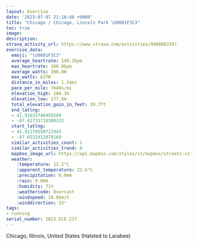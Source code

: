 ```yaml
---
layout: Exercise
date: '2023-07-07 21:16:46 +0000'
title: "Chicago / Chicago, Lincoln Park \U0001F3C3"
toc: true
image:
description:
strava_activity_url: https://www.strava.com/activities/9408083397
exercise_data:
  emoji: "\U0001F3C3"
  average_heartrate: 149.2bpm
  max_heartrate: 166.0bpm
  average_watts: 300.8W
  max_watts: 627W
  distance_in_miles: 1.54mi
  pace_per_mile: 7m40s/mi
  elevation_high: 184.3m
  elevation_low: 177.6m
  total_elevation_gain_in_feet: 20.7ft
  end_latlng:
  - 41.91633746959269
  - -87.62733718380332
  start_latlng:
  - 41.91270550712943
  - -87.6532412879169
  similar_activities_count: 1
  similar_activities_trend: 0
  mapbox_image_url: https://api.mapbox.com/styles/v1/mapbox/streets-v11/static/path-5+787af2-1.0(ugy~F~k~uODaEGs%40Cy%40%3FuASmc%40CSIKsB%40MACMCgSIgACaDQuAC%7BGCkKBuBGkDDm%40NgAO%7DAa%40gAOm%40a%40aDCs%40BgACoA%40%5BF_%40Bc%40AeB),pin-s-s+e5b22e(-87.65136,41.91371),pin-s-f+89ae00(-87.62918999999998,41.91516999999999)/auto/800x800?access_token=pk.eyJ1Ijoiam9zaGJlY2ttYW4iLCJhIjoiY205eWR2aDd1MWZ6djJrbXc4a3M0bWZleiJ9.XiG9OWkNcZk2QzjJbxLB4A
  weather:
    :temperature: 22.2°C
    :apparent_temperature: 22.6°C
    :precipitation: 0.0mm
    :rain: 0.0mm
    :humidity: 71%
    :weathercode: Overcast
    :windspeed: 18.0km/h
    :winddirection: 53°
tags:
- running
serial_number: 2023.ECE.237
---
```

Chicago, Illinois, United States (Halsted to Larabee)
